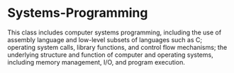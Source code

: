 # Systems-Programming

This class includes computer systems programming, including the use of assembly language and low-level subsets of languages such as C; operating system calls, library functions, and control flow mechanisms; the underlying structure and function of computer and operating systems, including memory management, I/O, and program execution.
